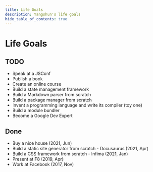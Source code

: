 ```yaml
---
title: Life Goals
description: Yangshun's life goals
hide_table_of_contents: true
---
```


<div className="col col--8 col--offset-2">

# Life Goals

## TODO

- Speak at a JSConf
- Publish a book
- Create an online course
- Build a state management framework
- Build a Markdown parser from scratch
- Build a package manager from scratch
- Invent a programming language and write its compiler (toy one)
- Build a module bundler
- Become a Google Dev Expert

## Done

- Buy a nice house (2021, Jun)
- Build a static site generator from scratch - Docusaurus (2021, Apr)
- Build a CSS framework from scratch - Infima (2021, Jan)
- Present at F8 (2019, Apr)
- Work at Facebook (2017, Nov)

</div>
